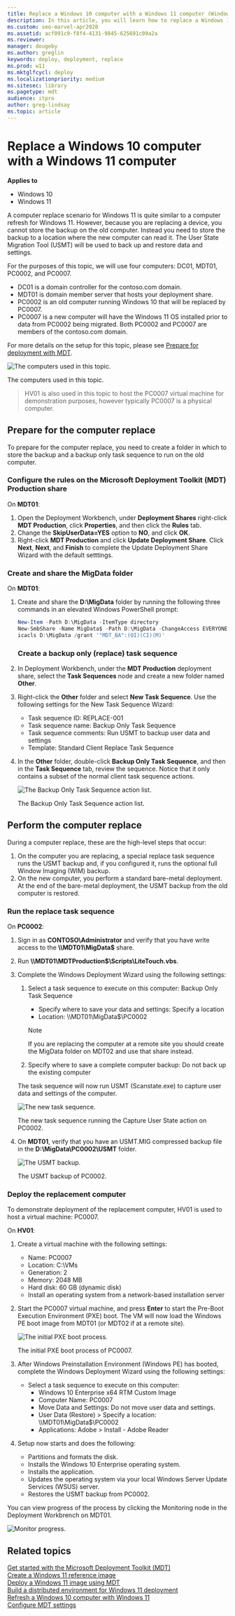 ```yaml
---
title: Replace a Windows 10 computer with a Windows 11 computer (Windows 11)
description: In this article, you will learn how to replace a Windows 10 device with a Windows 11 device.
ms.custom: seo-marvel-apr2020
ms.assetid: acf091c9-f8f4-4131-9845-625691c09a2a
ms.reviewer: 
manager: dougeby
ms.author: greglin
keywords: deploy, deployment, replace
ms.prod: w11
ms.mktglfcycl: deploy
ms.localizationpriority: medium
ms.sitesec: library
ms.pagetype: mdt
audience: itpro
author: greg-lindsay
ms.topic: article
---
```


# Replace a Windows 10 computer with a Windows 11 computer

**Applies to**
- Windows 10
- Windows 11

A computer replace scenario for Windows 11 is quite similar to a computer refresh for Windows 11. However, because you are replacing a device, you cannot store the backup on the old computer. Instead you need to store the backup to a location where the new computer can read it. The User State Migration Tool (USMT) will be used to back up and restore data and settings. 

For the purposes of this topic, we will use four computers: DC01, MDT01, PC0002, and PC0007. 
- DC01 is a domain controller for the contoso.com domain.
- MDT01 is domain member server that hosts your deployment share.
- PC0002 is an old computer running Windows 10 that will be replaced by PC0007. 
- PC0007 is a new computer will have the Windows 11 OS installed prior to data from PC0002 being migrated. Both PC0002 and PC0007 are members of the contoso.com domain.

For more details on the setup for this topic, please see [Prepare for deployment with MDT](prepare-for-windows-deployment-with-mdt.md).

![The computers used in this topic.](../images/mdt-03-fig01.png)

The computers used in this topic.

>HV01 is also used in this topic to host the PC0007 virtual machine for demonstration purposes, however typically PC0007 is a physical computer.

## Prepare for the computer replace

 To prepare for the computer replace, you need to create a folder in which to store the backup and a backup only task sequence to run on the old computer.

### Configure the rules on the Microsoft Deployment Toolkit (MDT) Production share

On **MDT01**:

1. Open the Deployment Workbench, under **Deployment Shares** right-click **MDT Production**, click **Properties**, and then click the **Rules** tab.
2. Change the **SkipUserData=YES** option to **NO**, and click **OK**.
3. Right-click **MDT Production** and click **Update Deployment Share**. Click **Next**, **Next**, and **Finish** to complete the Update Deployment Share Wizard with the default setttings.

### Create and share the MigData folder

On **MDT01**:

1. Create and share the **D:\\MigData** folder by running the following three commands in an elevated Windows PowerShell prompt:
   ``` powershell
   New-Item -Path D:\MigData -ItemType directory
   New-SmbShare -Name MigData$ -Path D:\MigData -ChangeAccess EVERYONE
   icacls D:\MigData /grant '"MDT_BA":(OI)(CI)(M)'
   ```
   ### Create a backup only (replace) task sequence

2. In Deployment Workbench, under the **MDT Production** deployment share, select the **Task Sequences** node and create a new folder named **Other**.

3. Right-click the **Other** folder and select **New Task Sequence**. Use the following settings for the New Task Sequence Wizard:

   * Task sequence ID: REPLACE-001
   * Task sequence name: Backup Only Task Sequence
   * Task sequence comments: Run USMT to backup user data and settings
   * Template: Standard Client Replace Task Sequence

4. In the **Other** folder, double-click **Backup Only Task Sequence**, and then in the **Task Sequence** tab, review the sequence. Notice that it only contains a subset of the normal client task sequence actions.

   ![The Backup Only Task Sequence action list.](../images/mdt-03-fig02.png "The Backup Only Task Sequence action list")

   The Backup Only Task Sequence action list.

## Perform the computer replace

During a computer replace, these are the high-level steps that occur:

1.  On the computer you are replacing, a special replace task sequence runs the USMT backup and, if you configured it, runs the optional full Window Imaging (WIM) backup.
2.  On the new computer, you perform a standard bare-metal deployment. At the end of the bare-metal deployment, the USMT backup from the old computer is restored.

### Run the replace task sequence

On **PC0002**:

1.  Sign in as **CONTOSO\\Administrator** and verify that you have write access to the **\\\\MDT01\\MigData$** share.
2.  Run **\\\\MDT01\\MDTProduction$\\Scripts\\LiteTouch.vbs**.
3.  Complete the Windows Deployment Wizard using the following settings:

    1.  Select a task sequence to execute on this computer: Backup Only Task Sequence
        * Specify where to save your data and settings: Specify a location
        * Location: \\\\MDT01\\MigData$\\PC0002
        
        > [!NOTE]
        > If you are replacing the computer at a remote site you should create the MigData folder on MDT02 and use that share instead.
         
    2.  Specify where to save a complete computer backup: Do not back up the existing computer

    The task sequence will now run USMT (Scanstate.exe) to capture user data and settings of the computer.

    ![The new task sequence.](../images/mdt-03-fig03.png "The new task sequence")

    The new task sequence running the Capture User State action on PC0002.

4.  On **MDT01**, verify that you have an USMT.MIG compressed backup file in the **D:\\MigData\\PC0002\\USMT** folder.

    ![The USMT backup.](../images/mdt-03-fig04.png "The USMT backup")

    The USMT backup of PC0002.

### Deploy the replacement computer

To demonstrate deployment of the replacement computer, HV01 is used to host a virtual machine: PC0007.

On **HV01**:

1.  Create a virtual machine with the following settings:

    * Name: PC0007
    * Location: C:\\VMs
    * Generation: 2
    * Memory: 2048 MB
    * Hard disk: 60 GB (dynamic disk)
    * Install an operating system from a network-based installation server

2.  Start the PC0007 virtual machine, and press **Enter** to start the Pre-Boot Execution Environment (PXE) boot. The VM will now load the Windows PE boot image from MDT01 (or MDT02 if at a remote site).

    ![The initial PXE boot process.](../images/mdt-03-fig05.png "The initial PXE boot process")

    The initial PXE boot process of PC0007.

3.  After Windows Preinstallation Environment (Windows PE) has booted, complete the Windows Deployment Wizard using the following settings:

    * Select a task sequence to execute on this computer:
        * Windows 10 Enterprise x64 RTM Custom Image
        * Computer Name: PC0007
        * Move Data and Settings: Do not move user data and settings.
        * User Data (Restore) > Specify a location: \\\\MDT01\\MigData$\\PC0002
        * Applications: Adobe > Install - Adobe Reader

4.  Setup now starts and does the following:

    * Partitions and formats the disk.
    * Installs the Windows 10 Enterprise operating system.
    * Installs the application.
    * Updates the operating system via your local Windows Server Update Services (WSUS) server.
    * Restores the USMT backup from PC0002.

You can view progress of the process by clicking the Monitoring node in the Deployment Workbrench on MDT01.

![Monitor progress.](../images/mdt-replace.png)



## Related topics

[Get started with the Microsoft Deployment Toolkit (MDT)](get-started-with-the-microsoft-deployment-toolkit.md)<br>
[Create a Windows 11 reference image](create-a-windows-11-reference-image.md)<br>
[Deploy a Windows 11 image using MDT](deploy-a-windows-11-image-using-mdt.md)<br>
[Build a distributed environment for Windows 11 deployment](build-a-distributed-environment-for-windows-deployment.md)<br>
[Refresh a Windows 10 computer with Windows 11](refresh-a-windows-10-computer-with-windows-11.md)<br>
[Configure MDT settings](configure-mdt-settings.md)
